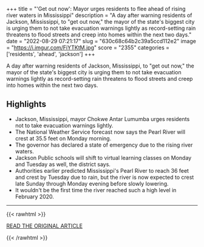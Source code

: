 +++
title = "'Get out now': Mayor urges residents to flee ahead of rising river waters in Mississippi"
description = "A day after warning residents of Jackson, Mississippi, to \"get out now,\" the mayor of the state's biggest city is urging them to not take evacuation warnings lightly as record-setting rain threatens to flood streets and creep into homes within the next two days."
date = "2022-08-29 07:21:17"
slug = "630c68c64b2c39a5ccd112e2"
image = "https://i.imgur.com/FiYTKtM.jpg"
score = "2355"
categories = ['residents', 'ahead', 'jackson']
+++

A day after warning residents of Jackson, Mississippi, to \"get out now,\" the mayor of the state's biggest city is urging them to not take evacuation warnings lightly as record-setting rain threatens to flood streets and creep into homes within the next two days.

## Highlights

- Jackson, Mississippi, mayor Chokwe Antar Lumumba urges residents not to take evacuation warnings lightly.
- The National Weather Service forecast now says the Pearl River will crest at 35.5 feet on Monday morning.
- The governor has declared a state of emergency due to the rising river waters.
- Jackson Public schools will shift to virtual learning classes on Monday and Tuesday as well, the district says.
- Authorities earlier predicted Mississippi's Pearl River to reach 36 feet and crest by Tuesday due to rain, but the river is now expected to crest late Sunday through Monday evening before slowly lowering.
- It wouldn't be the first time the river reached such a high level in February 2020.

---

{{< rawhtml >}}
  <p class="article-category">
    <a target="_blank" href="https://www.cnn.com/2022/08/28/us/mississippi-pearl-river-flood-warning-sunday/index.html">READ THE ORIGINAL ARTICLE</a>
  </p>
{{< /rawhtml >}}
